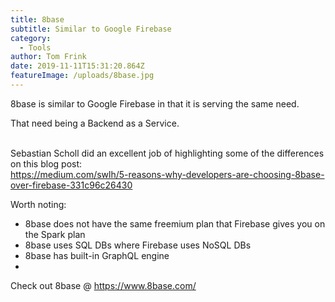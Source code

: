 ```yaml
---
title: 8base
subtitle: Similar to Google Firebase
category:
  - Tools
author: Tom Frink
date: 2019-11-11T15:31:20.864Z
featureImage: /uploads/8base.jpg
---
```

8base is similar to Google Firebase in that it is serving the same need. 

That need being a Backend as a Service.

\
Sebastian Scholl did an excellent job of highlighting some of the differences on this blog post:\
<https://medium.com/swlh/5-reasons-why-developers-are-choosing-8base-over-firebase-331c96c26430>

Worth noting:

* 8base does not have the same freemium plan that Firebase gives you on the Spark plan
* 8base uses SQL DBs where Firebase uses NoSQL DBs
* 8base has built-in GraphQL engine
* 

Check out 8base @ <https://www.8base.com/>
